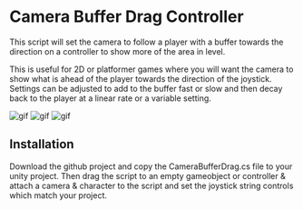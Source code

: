 Camera Buffer Drag Controller
==========

This script will set the camera to follow a player with a buffer towards the direction on a controller to show more of the area in level.

This is useful for 2D or platformer games where you will want the camera to show what is ahead of the player towards the direction of the joystick.
Settings can be adjusted to add to the buffer fast or slow and then decay back to the player at a linear rate or a variable setting.

![gif](https://i.imgur.com/oBcK4sG.gif)
![gif](https://i.imgur.com/NiMsvBj.gif)
![gif](https://i.imgur.com/dJ4pQtl.gif)

Installation
------------

Download the github project and copy the CameraBufferDrag.cs file to your unity project.
Then drag the script to an empty gameobject or controller & attach a camera & character to the script and set the joystick string controls which match your project.

